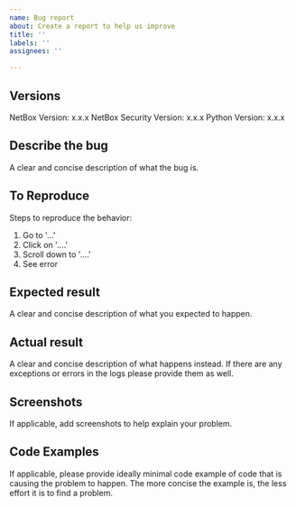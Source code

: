 ```yaml
---
name: Bug report
about: Create a report to help us improve
title: ''
labels: ''
assignees: ''

---
```


## Versions

NetBox Version: x.x.x
NetBox Security Version: x.x.x
Python Version: x.x.x

## Describe the bug

A clear and concise description of what the bug is.

## To Reproduce

Steps to reproduce the behavior:
1. Go to '...'
2. Click on '....'
3. Scroll down to '....'
4. See error

## Expected result

A clear and concise description of what you expected to happen.

## Actual result

A clear and concise description of what happens instead. If there are any exceptions or errors in the logs please provide them as well.

## Screenshots

If applicable, add screenshots to help explain your problem.

## Code Examples

If applicable, please provide ideally minimal code example of code that is causing the problem to happen. The more concise the example is, the less effort it is to find a problem.
